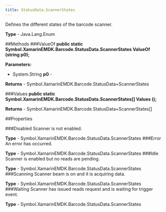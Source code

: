 ```yaml
---
title: StatusData.ScannerStates
---
```

Defines the different states of the barcode scanner.

**Type** - Java.Lang.Enum

##Methods
###ValueOf
**public static Symbol.XamarinEMDK.Barcode.StatusData.ScannerStates ValueOf (string p0);**


        

**Parameters:** 

* System.String **p0** - 
        

**Returns** - Symbol.XamarinEMDK.Barcode.StatusData+ScannerStates

###Values
**public static Symbol.XamarinEMDK.Barcode.StatusData.ScannerStates[] Values ();**


        


**Returns** - Symbol.XamarinEMDK.Barcode.StatusData+ScannerStates[]

##Properties

###Disabled
Scanner is not enabled.

**Type** - Symbol.XamarinEMDK.Barcode.StatusData.ScannerStates
###Error
An error has occurred.

**Type** - Symbol.XamarinEMDK.Barcode.StatusData.ScannerStates
###Idle
Scanner is enabled but no reads are pending.

**Type** - Symbol.XamarinEMDK.Barcode.StatusData.ScannerStates
###Scanning
Scanner beam is on and it is acquiring data.

**Type** - Symbol.XamarinEMDK.Barcode.StatusData.ScannerStates
###Waiting
Scanner has issued reads request and is waiting for trigger event.

**Type** - Symbol.XamarinEMDK.Barcode.StatusData.ScannerStates




